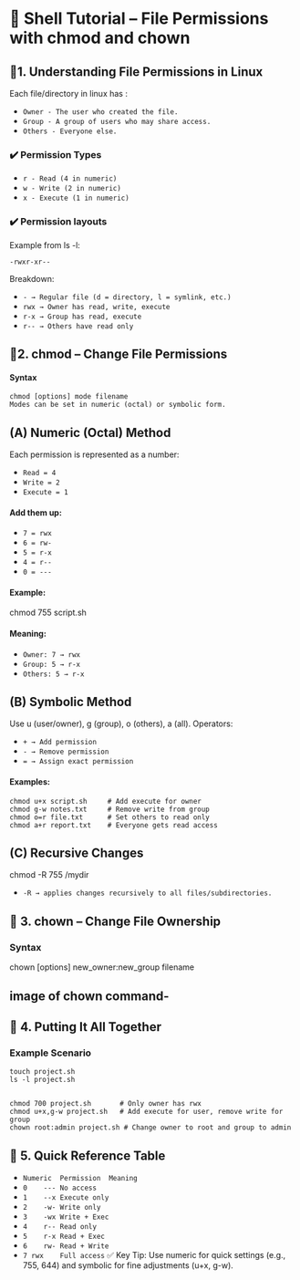 # 🐚 Shell Tutorial – File Permissions with chmod and chown

## 📌1. Understanding File Permissions in Linux
Each file/directory in linux has :
- `Owner - The user who created the file.`
- `Group - A group of users who may share access.`
- `Others - Everyone else.`

### ✔️ Permission Types
- `r - Read (4 in numeric)`
- `w - Write (2 in numeric)`
- `x - Execute (1 in numeric)`

### ✔️ Permission layouts
Example from ls -l:
```
-rwxr-xr--
```

Breakdown:

- `- → Regular file (d = directory, l = symlink, etc.)`
- `rwx → Owner has read, write, execute`
- `r-x → Group has read, execute`
- `r-- → Others have read only`

## 📌2. chmod – Change File Permissions
#### Syntax
```
chmod [options] mode filename
Modes can be set in numeric (octal) or symbolic form.
```
## (A) Numeric (Octal) Method

Each permission is represented as a number:

- `Read = 4`
- `Write = 2`
- `Execute = 1`
#### Add them up:

- `7 = rwx`
- `6 = rw-`
- `5 = r-x`
- `4 = r--`
- `0 = ---`

#### Example:
chmod 755 script.sh

#### Meaning:

- `Owner: 7 → rwx`
- `Group: 5 → r-x`
- `Others: 5 → r-x`


## (B) Symbolic Method
Use u (user/owner), g (group), o (others), a (all). Operators:

- `+ → Add permission`
- `- → Remove permission`
- `= → Assign exact permission`

#### Examples:
```
chmod u+x script.sh     # Add execute for owner
chmod g-w notes.txt     # Remove write from group
chmod o=r file.txt      # Set others to read only
chmod a+r report.txt    # Everyone gets read access
```
## (C) Recursive Changes
chmod -R 755 /mydir
- `-R → applies changes recursively to all files/subdirectories.`

## 🔹 3. chown – Change File Ownership
### Syntax

chown [options] new_owner:new_group filename

## image of chown command- 
 
## 🔹 4. Putting It All Together
### Example Scenario
```
touch project.sh
ls -l project.sh


chmod 700 project.sh       # Only owner has rwx
chmod u+x,g-w project.sh   # Add execute for user, remove write for group
chown root:admin project.sh # Change owner to root and group to admin
```

## 🔹 5. Quick Reference Table

- `Numeric	Permission	Meaning`
- `0	---	No access`
- `1	--x	Execute only`
- `2	-w-	Write only`
- `3	-wx	Write + Exec`
- `4	r--	Read only`
- `5	r-x	Read + Exec`
- `6	rw-	Read + Write`
- `7 rwx	Full access`
✅ Key Tip: Use numeric for quick settings (e.g., 755, 644) and symbolic for fine adjustments (u+x, g-w).

